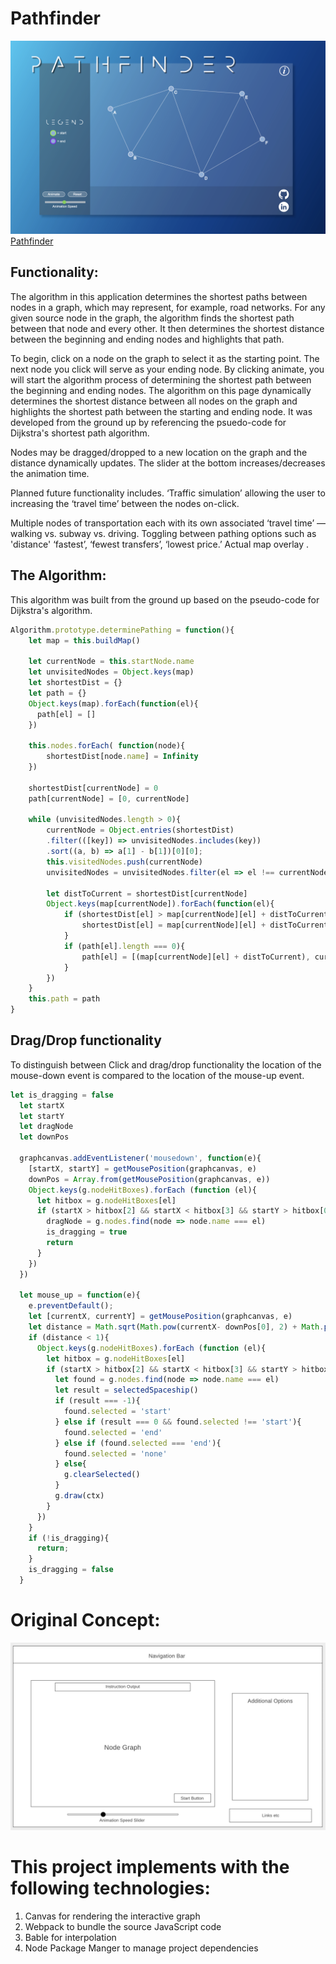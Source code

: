 # Pathfinder
![app-preview](./images/app-preview.png)
[Pathfinder](https://logan-hart.github.io/pathfinder/)

## Functionality:

The algorithm in this application determines the shortest paths between nodes in a graph, which may represent, for example, road networks. For any given source node in the graph, the algorithm finds the shortest path between that node and every other. It then determines the shortest distance between the beginning and ending nodes and highlights that path.

To begin, click on a node on the graph to select it as the starting point. The next node you click will serve as your ending node. By clicking animate, you will start the algorithm process of determining the shortest path between the beginning and ending nodes.
The algorithm on this page dynamically determines the shortest distance between all nodes on the graph and highlights the shortest path between the starting and ending node. It was developed from the ground up by referencing the psuedo-code for Dijkstra's shortest path algorithm. 

Nodes may be dragged/dropped to a new location on the graph and the distance dynamically updates. The slider at the bottom increases/decreases the animation time. 

Planned future functionality includes. ‘Traffic simulation’ allowing the user to increasing the ‘travel time’ between the nodes on-click.

 Multiple nodes of transportation each with its own associated ‘travel time’ — walking vs. subway vs. driving. Toggling between pathing options such as 'distance' ‘fastest’, ‘fewest transfers’, ‘lowest price.’ Actual map overlay . 

## The Algorithm:

This algorithm was built from the ground up based on the pseudo-code for Dijkstra's algorithm.

```js
Algorithm.prototype.determinePathing = function(){
    let map = this.buildMap()
    
    let currentNode = this.startNode.name
    let unvisitedNodes = Object.keys(map)
    let shortestDist = {}
    let path = {}
    Object.keys(map).forEach(function(el){
      path[el] = []
    })

    this.nodes.forEach( function(node){
        shortestDist[node.name] = Infinity
    })

    shortestDist[currentNode] = 0    
    path[currentNode] = [0, currentNode]
    
    while (unvisitedNodes.length > 0){
        currentNode = Object.entries(shortestDist)
        .filter(([key]) => unvisitedNodes.includes(key))
        .sort((a, b) => a[1] - b[1])[0][0];
        this.visitedNodes.push(currentNode)
        unvisitedNodes = unvisitedNodes.filter(el => el !== currentNode)
        
        let distToCurrent = shortestDist[currentNode]
        Object.keys(map[currentNode]).forEach(function(el){
            if (shortestDist[el] > map[currentNode][el] + distToCurrent){
                shortestDist[el] = map[currentNode][el] + distToCurrent
            }
            if (path[el].length === 0){
                path[el] = [(map[currentNode][el] + distToCurrent), currentNode]
            }
        })
    }
    this.path = path
}
```

## Drag/Drop functionality

To distinguish between Click and drag/drop functionality the location of the mouse-down event is compared to the location of the mouse-up event.

```js
let is_dragging = false
  let startX
  let startY
  let dragNode
  let downPos

  graphcanvas.addEventListener('mousedown', function(e){
    [startX, startY] = getMousePosition(graphcanvas, e)
    downPos = Array.from(getMousePosition(graphcanvas, e))
    Object.keys(g.nodeHitBoxes).forEach (function (el){
      let hitbox = g.nodeHitBoxes[el]
      if (startX > hitbox[2] && startX < hitbox[3] && startY > hitbox[0] && startY < hitbox[1]){
        dragNode = g.nodes.find(node => node.name === el)
        is_dragging = true
        return
      }
    })
  })

  let mouse_up = function(e){
    e.preventDefault();
    let [currentX, currentY] = getMousePosition(graphcanvas, e)
    let distance = Math.sqrt(Math.pow(currentX- downPos[0], 2) + Math.pow(currentY - startY, 2));
    if (distance < 1){
      Object.keys(g.nodeHitBoxes).forEach (function (el){
        let hitbox = g.nodeHitBoxes[el]
        if (startX > hitbox[2] && startX < hitbox[3] && startY > hitbox[0] && startY < hitbox[1]){
          let found = g.nodes.find(node => node.name === el)
          let result = selectedSpaceship()
          if (result === -1){
            found.selected = 'start'
          } else if (result === 0 && found.selected !== 'start'){
            found.selected = 'end'
          } else if (found.selected === 'end'){
            found.selected = 'none'
          } else{
            g.clearSelected()
          }
          g.draw(ctx)
        }
      })
    } 
    if (!is_dragging){
      return;
    }
    is_dragging = false
  }
```

# Original Concept:

![](./images/wireframe.png)

# This project implements with the following technologies:

1. Canvas for rendering the interactive graph
2. Webpack to bundle the source JavaScript code 
3. Bable for interpolation
4. Node Package Manger to manage project dependencies
